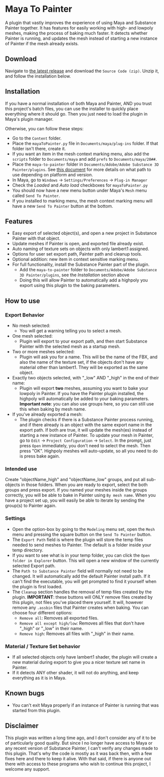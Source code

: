 # Maya To Painter
A plugin that vastly improves the experience of using Maya and Substance Painter together. It has features for easily working with high- and lowpoly meshes, making the process of baking much faster. It detects whether Painter is running, and updates the mesh instead of starting a new instance of Painter if the mesh already exists.

## Download
Navigate to [the latest release](https://github.com/pramberg/MayaToPainter/releases/latest) and download the `Source Code (zip)`. Unzip it, and follow the installation below.

## Installation
If you have a normal installation of both Maya and Painter, AND you trust this project's batch files, you can use the installer to quickly place everything where it should go. Then you just need to load the plugin in Maya's plugin manager.

Otherwise, you can follow these steps:
* Go to the `Content` folder.
* Place the `mayaToPainter.py` file in `Documents/maya/plug-ins` folder. If that folder isn't there, create it.
* If you want an item in the mesh context marking menu, also add the `scripts` folder to `Documents/maya` and add `prefs` to `Documents/maya/20##`.
* Place the `maya-to-painter` folder in `Documents/Adobe/Adobe Substance 3D Painter/plugins`. See [this document](https://helpx.adobe.com/substance-3d-painter/scripting-and-development/scripts-and-plugins/creating-a-javascript-plugin.html) for more details on what path to use depending on platform and version.
* In Maya, go to `Windows` → `Settings/Preferences` → `Plug-in Manager`
* Check the *Loaded* and *Auto load* checkboxes for `mayaToPainter.py`
* You should now have a new menu button under Maya's `Mesh` menu called `Send To Painter`. 
* If you installed to marking menu, the mesh context marking menu will have a new `Send To Painter` button at the bottom.

## Features
* Easy export of selected object(s), and open a new project in Substance Painter with that object.
* Update meshes if Painter is open, and exported file already exist.
* Auto naming of texture sets on objects with only lambert1 assigned.
* Options for user set export path, Painter path and cleanup tools.
* Optional addition: new item in context sensitive marking menu.
* For full functionality, install the Substance Painter part of the plugin.
    - Add the `maya-to-painter` folder to `Documents/Adobe/Adobe Substance 3D Painter/plugins`, see the *Installation* section above
    - Doing this will allow Painter to automatically add a highpoly you export using this plugin to the baking parameters.

## How to use
### Export Behavior
* No mesh selected:
    - You will get a warning telling you to select a mesh.
* One mesh selected:
    - Plugin will export to your export path, and then start Substance Painter with the selected mesh as a startup mesh.
* Two or more meshes selected:
    - Plugin will ask you for a name. This will be the name of the FBX, and also the name of the texture set, if the objects don't have any material other than lambert1. They will be exported as the same object.
* Exactly two objects selected, with "_low" AND "_high" in the end of their name:
    - Plugin will export **two** meshes, assuming you want to bake your lowpoly in Painter. If you have the Painter plugin installed, the highpoly will automatically be added to your baking parameters. **Important note**: you can also use groups here, so you can still use this when baking by mesh name.
* If you've already exported a mesh:
    - The plugin checks if there is a Substance Painter process running, and if there already is an object with the same export name in the export path. If both are true, it will update the mesh(es) instead of starting a new instance of Painter. To update your mesh in Painter, go to `Edit` → `Project Configuration` → `Select`. In the prompt, just press `Open` immediately, you don't need to select the mesh. Then press "OK".
    Highpoly meshes will auto-update, so all you need to do is press bake again.

### Intended use
Create "objectName_high" and "objectName_low" groups, and put all sub-objects in those folders. When you are ready to export, select the both groups and press export. If you named your meshes inside the groups correctly, you will be able to bake in Painter using `By mesh name`. When you have a project set up, you will easily be able to iterate by sending the group(s) to Painter again.

### Settings
* Open the option-box by going to the `Modeling` menu set, open the `Mesh` menu and pressing the square button on the `Send To Painter` button.
* The `Export Path` field is where the plugin will store the temp files needed to send meshes to Painter. The default is a folder inside your temp directory.
* If you want to see what is in your temp folder, you can click the `Open folder in Explorer` button. This will open a new window of the currently selected Export path.
* The `Path to Substance Painter` field will normally not need to be changed. It will automatically add the default Painter install path. If it can't find the executable, you will get prompted to find it yourself when the plugin is first loaded.
* The `Cleanup` section handles the removal of temp files created by the plugin. **IMPORTANT**: these buttons will ONLY remove files created by this plugin, not files you've placed there yourself. It will, however remove any `.assbin` files that Painter creates when baking. 
You can choose four different options:
  * `Remove all`: Removes all exported files.
  * `Remove all except high/low`: Removes all files that don't have "_high" or "_low" in their name.
  * `Remove high`: Removes all files with "_high" in their name.

### Material / Texture Set behavior
* If all selected objects only have lambert1 shader, the plugin will create a new material during export to give you a nicer texture set name in Painter.
* If it detects ANY other shader, it will not do anything, and keep everything as it is in Maya.

## Known bugs
* You can't exit Maya properly if an instance of Painter is running that was started from this plugin.

## Disclaimer
This plugin was written a long time ago, and I don't consider any of it to be of particularly good quality. But since I no longer have access to Maya or any recent version of Substance Painter, I can't verify any changes made to this plugin. That's why the code is mostly as it was back then, with a few fixes here and there to keep it alive. With that said, if there is anyone out there with access to these programs who wish to continue this project, I welcome any support.
